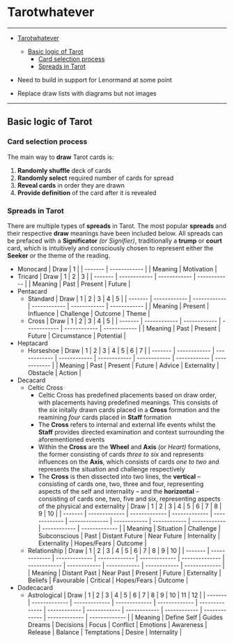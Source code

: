 # Tarotwhatever

---

- [Tarotwhatever](#tarotwhatever)
  - [Basic logic of Tarot](#basic-logic-of-tarot)
    - [Card selection process](#card-selection-process)
    - [Spreads in Tarot](#spreads-in-tarot)

- Need to build in support for Lenormand at some point
- Replace draw lists with diagrams but not images

---

## Basic logic of Tarot

### Card selection process

The main way to **draw** Tarot cards is:

1. **Randomly shuffle** deck of cards
2. **Randomly select** required number of cards for spread
3. **Reveal cards** in order they are drawn
4. **Provide definition** of the card after it is revealed

### Spreads in Tarot

There are multiple types of **spreads** in Tarot. The most popular **spreads** and their respective **draw** meanings have been included below. All spreads can be prefaced with a **Significator** *(or Signifier)*, traditionally a **trump** or **court** card, which is intuitively and consciously chosen to represent either the **Seeker** or the theme of the reading.

- Monocard
    | Draw    | 1            |
    | ------- | ------------ |
    | Meaning | Motivation   |
- Tricard
    | Draw    | 1            | 2            | 3            |
    | ------- | ------------ | ------------ | ------------ |
    | Meaning | Past         | Present      | Future       |
- Pentacard
  - Standard
    | Draw    | 1            | 2            | 3            | 4            | 5            |
    | ------- | ------------ | ------------ | ------------ | ------------ | ------------ |
    | Meaning | Present      | Influence    | Challenge    | Outcome      | Theme        |
  - Cross
    | Draw    | 1            | 2            | 3            | 4            | 5            |
    | ------- | ------------ | ------------ | ------------ | ------------ | ------------ |
    | Meaning | Past         | Present      | Future       | Circumstance | Potential    |
- Heptacard
  - Horseshoe
    | Draw    | 1            | 2            | 3            | 4            | 5            | 6            | 7            |
    | ------- | ------------ | ------------ | ------------ | ------------ | ------------ | ------------ | ------------ |
    | Meaning | Past         | Present      | Future       | Advice       | Externality  | Obstacle     | Action       |
- Decacard
  - Celtic Cross
    - Celtic Cross has predefined placements based on draw order, with placements having predefined meanings. This consists of the *six* initally drawn cards placed in a **Cross** formation and the reamining *four* cards placed in **Staff** formation
    - The **Cross** refers to internal and external life events whilst the **Staff** provides directed examination and context surrounding the aforementioned events
    - Within the **Cross** are the **Wheel** and **Axis** *(or Heart)* formations, the former consisting of cards *three to six* and represents influences on the **Axis**, which consists of cards *one to two* and represents the situation and challenge respectively
    - The **Cross** is then dissected into two lines, the **vertical** – consisting of cards one, two, three and four, representing aspects of the self and internality – and the **horizontal** – consisting of cards one, two, five and six, representing aspects of the physical and externality
      | Draw    | 1             | 2             | 3             | 4             | 5              | 6            | 7            | 8            | 9            | 10            |
      | ------- | ------------- | ------------- | ------------- | ------------- | -------------- | ------------ | ------------ | ------------ | ------------ | ------------- |
      | Meaning | Situation     | Challenge     | Subconscious  | Past          | Distant Future | Near Future  | Internality  | Externality  | Hopes/Fears  | Outcome       |
  - Relationship
    | Draw    | 1             | 2             | 3             | 4             | 5              | 6            | 7            | 8            | 9            | 10            |
    | ------- | ------------- | ------------- | ------------- | ------------- | -------------- | ------------ | ------------ | ------------ | ------------ | ------------- |
    | Meaning | Distant Past  | Near Past     | Present       | Future        | Externality    | Beliefs      | Favourable   | Critical     | Hopes/Fears  | Outcome       |
- Dodecacard
  - Astrological
    | Draw    | 1             | 2             | 3             | 4             | 5              | 6            | 7            | 8            | 9            | 10            | 11            | 12            |
    | ------- | ------------- | ------------- | ------------- | ------------- | -------------- | ------------ | ------------ | ------------ | ------------ | ------------- | ------------- | ------------- |
    | Meaning | Define Self   | Guides Dreams | Decisions     | Focus         | Conflict       | Emotions     | Awareness    | Release      | Balance      | Temptations   | Desire        | Internality   |
